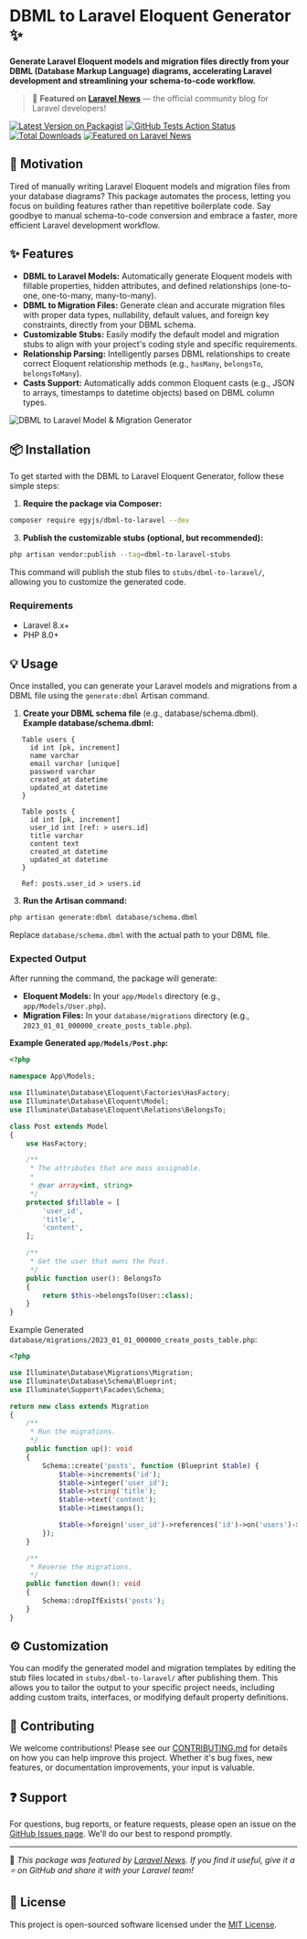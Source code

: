 # **DBML to Laravel Eloquent Generator ✨**

**Generate Laravel Eloquent models and migration files directly from your DBML (Database Markup Language) diagrams, accelerating Laravel development and streamlining your schema-to-code workflow.**

> 📰 **Featured on [Laravel News](https://laravel-news.com/dbml-to-laravel)** — the official community blog for Laravel developers!

[![Latest Version on Packagist](https://img.shields.io/packagist/v/egyjs/dbml-to-laravel.svg?style=flat-square)](https://packagist.org/packages/egyjs/dbml-to-laravel)
[![GitHub Tests Action Status](https://img.shields.io/github/actions/workflow/status/egyjs/dbml-to-laravel/run-tests.yml?branch=main&label=tests&style=flat-square)](https://github.com/egyjs/dbml-to-laravel/actions?query=workflow%3Arun-tests+branch%3Amain)
[![Total Downloads](https://img.shields.io/packagist/dt/egyjs/dbml-to-laravel.svg?style=flat-square)](https://packagist.org/packages/egyjs/dbml-to-laravel)
[![Featured on Laravel News](https://img.shields.io/badge/Laravel%20News-Featured-orange?style=flat-square)](https://laravel-news.com/dbml-to-laravel)

## **🚀 Motivation**

Tired of manually writing Laravel Eloquent models and migration files from your database diagrams? This package automates the process, letting you focus on building features rather than repetitive boilerplate code. Say goodbye to manual schema-to-code conversion and embrace a faster, more efficient Laravel development workflow.

## **✨ Features**

* **DBML to Laravel Models:** Automatically generate Eloquent models with fillable properties, hidden attributes, and defined relationships (one-to-one, one-to-many, many-to-many).  
* **DBML to Migration Files:** Generate clean and accurate migration files with proper data types, nullability, default values, and foreign key constraints, directly from your DBML schema.  
* **Customizable Stubs:** Easily modify the default model and migration stubs to align with your project's coding style and specific requirements.  
* **Relationship Parsing:** Intelligently parses DBML relationships to create correct Eloquent relationship methods (e.g., `hasMany`, `belongsTo`, `belongsToMany`).  
* **Casts Support:** Automatically adds common Eloquent casts (e.g., JSON to arrays, timestamps to datetime objects) based on DBML column types.
  
![DBML to Laravel Model & Migration Generator](https://github.com/user-attachments/assets/d0ab35a5-84ab-4060-b380-b16253cf842b)

## **📦 Installation**

To get started with the DBML to Laravel Eloquent Generator, follow these simple steps:

1. **Require the package via Composer:**
```bash
composer require egyjs/dbml-to-laravel --dev
```
3. **Publish the customizable stubs (optional, but recommended):**  
```bash
php artisan vendor:publish --tag=dbml-to-laravel-stubs
```
   This command will publish the stub files to `stubs/dbml-to-laravel/`, allowing you to customize the generated code.

### **Requirements**

* Laravel 8.x+  
* PHP 8.0+

## **💡 Usage**

Once installed, you can generate your Laravel models and migrations from a DBML file using the `generate:dbml` Artisan command.

1. **Create your DBML schema file** (e.g., database/schema.dbml).  
   **Example database/schema.dbml:**
```dbml
   Table users {  
     id int [pk, increment]  
     name varchar  
     email varchar [unique]  
     password varchar  
     created_at datetime  
     updated_at datetime  
   }

   Table posts {  
     id int [pk, increment]  
     user_id int [ref: > users.id]  
     title varchar  
     content text  
     created_at datetime  
     updated_at datetime  
   }

   Ref: posts.user_id > users.id
```
3. **Run the Artisan command:**  
```bash
php artisan generate:dbml database/schema.dbml
```

   Replace `database/schema.dbml` with the actual path to your DBML file.

### **Expected Output**

After running the command, the package will generate:

* **Eloquent Models:** In your `app/Models` directory (e.g., `app/Models/User.php`).  
* **Migration Files:** In your `database/migrations` directory (e.g., `2023_01_01_000000_create_posts_table.php`).

**Example Generated `app/Models/Post.php`:**

```php
<?php

namespace App\Models;

use Illuminate\Database\Eloquent\Factories\HasFactory;
use Illuminate\Database\Eloquent\Model;
use Illuminate\Database\Eloquent\Relations\BelongsTo;

class Post extends Model
{
    use HasFactory;

    /**
     * The attributes that are mass assignable.
     *
     * @var array<int, string>
     */
    protected $fillable = [
        'user_id',
        'title',
        'content',
    ];

    /**
     * Get the user that owns the Post.
     */
    public function user(): BelongsTo
    {
        return $this->belongsTo(User::class);
    }
}
```

Example Generated `database/migrations/2023_01_01_000000_create_posts_table.php`:

```php
<?php

use Illuminate\Database\Migrations\Migration;
use Illuminate\Database\Schema\Blueprint;
use Illuminate\Support\Facades\Schema;

return new class extends Migration
{
    /**
     * Run the migrations.
     */
    public function up(): void
    {
        Schema::create('posts', function (Blueprint $table) {
            $table->increments('id');
            $table->integer('user_id');
            $table->string('title');
            $table->text('content');
            $table->timestamps();

            $table->foreign('user_id')->references('id')->on('users')->onDelete('cascade');
        });
    }

    /**
     * Reverse the migrations.
     */
    public function down(): void
    {
        Schema::dropIfExists('posts');
    }
}
```

## **⚙️ Customization**

You can modify the generated model and migration templates by editing the stub files located in `stubs/dbml-to-laravel/` after publishing them. This allows you to tailor the output to your specific project needs, including adding custom traits, interfaces, or modifying default property definitions.

## **🤝 Contributing**

We welcome contributions! Please see our [CONTRIBUTING.md](/CONTRIBUTING.md) for details on how you can help improve this project. Whether it's bug fixes, new features, or documentation improvements, your input is valuable.

## **❓ Support**

For questions, bug reports, or feature requests, please open an issue on the [GitHub Issues page](https://github.com/egyjs/dbml-to-laravel/issues). We'll do our best to respond promptly.

---

🎉 _This package was featured by [Laravel News](https://laravel-news.com/dbml-to-laravel). If you find it useful, give it a ⭐ on GitHub and share it with your Laravel team!_

## **📄 License**

This project is open-sourced software licensed under the [MIT License](/LICENSE.md).
